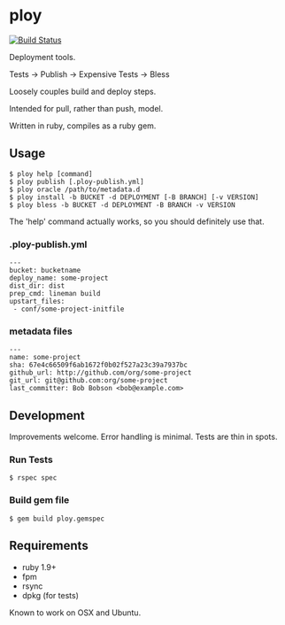 # ploy

[![Build Status](https://magnum.travis-ci.com/mantacode/ploy.png?token=x2pVeg6qmsxSFb6xKLh7&branch=master)](https://magnum.travis-ci.com/mantacode/ploy)

Deployment tools.

Tests -> Publish -> Expensive Tests -> Bless

Loosely couples build and deploy steps.

Intended for pull, rather than push, model.

Written in ruby, compiles as a ruby gem.

## Usage

```
$ ploy help [command]
$ ploy publish [.ploy-publish.yml]
$ ploy oracle /path/to/metadata.d
$ ploy install -b BUCKET -d DEPLOYMENT [-B BRANCH] [-v VERSION]
$ ploy bless -b BUCKET -d DEPLOYMENT -B BRANCH -v VERSION
```

The 'help' command actually works, so you should definitely use that.

### .ploy-publish.yml

```
---
bucket: bucketname
deploy_name: some-project
dist_dir: dist
prep_cmd: lineman build
upstart_files:
 - conf/some-project-initfile
```

### metadata files

```
---
name: some-project
sha: 67e4c66509f6ab1672f0b02f527a23c39a7937bc
github_url: http://github.com/org/some-project
git_url: git@github.com:org/some-project
last_committer: Bob Bobson <bob@example.com>

```

## Development

Improvements welcome. Error handling is minimal. Tests are thin in spots.

### Run Tests

```
$ rspec spec
```

### Build gem file

```
$ gem build ploy.gemspec
```

## Requirements

 - ruby 1.9+
 - fpm
 - rsync
 - dpkg (for tests)

Known to work on OSX and Ubuntu.


